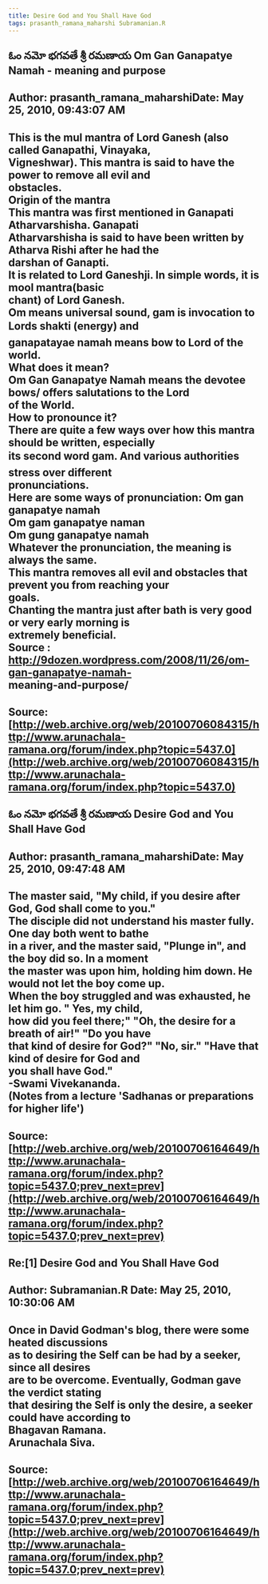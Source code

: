 ```yaml
--- 
title: Desire God and You Shall Have God   
tags: prasanth_ramana_maharshi Subramanian.R  
---  
```

## ఓం నమో భగవతే శ్రీ రమణాయ Om Gan Ganapatye Namah - meaning and purpose  
Author: prasanth_ramana_maharshiDate: May 25, 2010, 09:43:07 AM  
---  
This is the mul mantra of Lord Ganesh (also called Ganapathi, Vinayaka,  
Vigneshwar). This mantra is said to have the power to remove all evil and  
obstacles.   
 **Origin of the mantra**   
This mantra was first mentioned in Ganapati Atharvarshisha. Ganapati  
Atharvarshisha is said to have been written by Atharva Rishi after he had the  
darshan of Ganapti.   
It is related to Lord Ganeshji. In simple words, it is mool mantra(basic  
chant) of Lord Ganesh.   
Om means universal sound, gam is invocation to Lords shakti (energy) and  
ganapatayae namah means bow to Lord of the world.   
 **What does it mean?**   
Om Gan Ganapatye Namah means the devotee bows/ offers salutations to the Lord  
of the World.   
 **How to pronounce it?**   
There are quite a few ways over how this mantra should be written, especially  
its second word gam. And various authorities stress over different  
pronunciations.   
Here are some ways of pronunciation: Om gan ganapatye namah   
Om gam ganapatye naman   
Om gung ganapatye namah   
Whatever the pronunciation, the meaning is always the same.   
This mantra removes all evil and obstacles that prevent you from reaching your  
goals.   
Chanting the mantra just after bath is very good or very early morning is  
extremely beneficial.   
 **Source** : http://9dozen.wordpress.com/2008/11/26/om-gan-ganapatye-namah-  
meaning-and-purpose/
 ---  
Source:[http://web.archive.org/web/20100706084315/http://www.arunachala-ramana.org/forum/index.php?topic=5437.0](http://web.archive.org/web/20100706084315/http://www.arunachala-ramana.org/forum/index.php?topic=5437.0)   
---  

## ఓం నమో భగవతే శ్రీ రమణాయ Desire God and You Shall Have God  
Author: prasanth_ramana_maharshiDate: May 25, 2010, 09:47:48 AM  
---  
The master said, "My child, if you desire after God, God shall come to you."  
The disciple did not understand his master fully. One day both went to bathe  
in a river, and the master said, "Plunge in", and the boy did so. In a moment  
the master was upon him, holding him down. He would not let the boy come up.  
When the boy struggled and was exhausted, he let him go. **" Yes, my child,  
how did you feel there;" "Oh, the desire for a breath of air!" "Do you have  
that kind of desire for God?" "No, sir." "Have that kind of desire for God and  
you shall have God."   
-Swami Vivekananda.   
(Notes from a lecture 'Sadhanas or preparations for higher life')**
 ---  
Source:[http://web.archive.org/web/20100706164649/http://www.arunachala-ramana.org/forum/index.php?topic=5437.0;prev_next=prev](http://web.archive.org/web/20100706164649/http://www.arunachala-ramana.org/forum/index.php?topic=5437.0;prev_next=prev)   
---  

## Re:[1] Desire God and You Shall Have God  
Author: Subramanian.R       Date: May 25, 2010, 10:30:06 AM  
---  
Once in David Godman's blog, there were some heated discussions   
as to desiring the Self can be had by a seeker, since all desires   
are to be overcome. Eventually, Godman gave the verdict stating   
that desiring the Self is only the desire, a seeker could have according to  
Bhagavan Ramana.   
Arunachala Siva.
 ---  
Source:[http://web.archive.org/web/20100706164649/http://www.arunachala-ramana.org/forum/index.php?topic=5437.0;prev_next=prev](http://web.archive.org/web/20100706164649/http://www.arunachala-ramana.org/forum/index.php?topic=5437.0;prev_next=prev)   
---  

